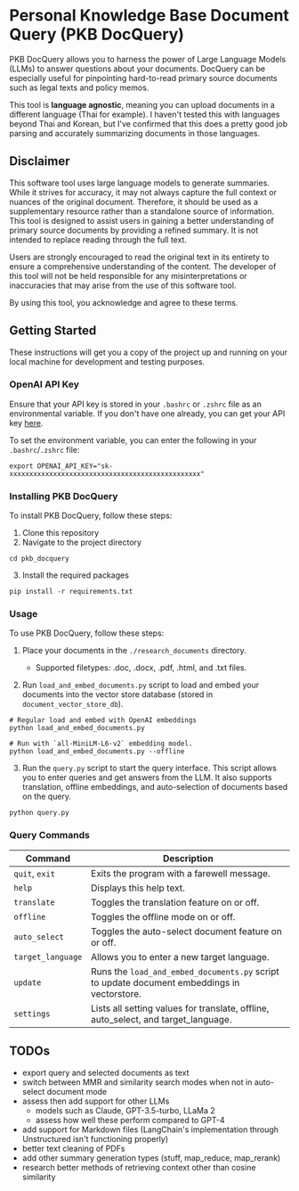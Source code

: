 # Personal Knowledge Base Document Query (PKB DocQuery)

PKB DocQuery allows you to harness the power of Large Language Models (LLMs) to answer questions about your documents. DocQuery can be especially useful for pinpointing hard-to-read primary source documents such as legal texts and policy memos.

This tool is **language agnostic**, meaning you can upload documents in a different language (Thai for example). I haven't tested this with languages beyond Thai and Korean, but I've confirmed that this does a pretty good job parsing and accurately summarizing documents in those languages.

## Disclaimer

This software tool uses large language models to generate summaries. While it strives for accuracy, it may not always capture the full context or nuances of the original document. Therefore, it should be used as a supplementary resource rather than a standalone source of information. This tool is designed to assist users in gaining a better understanding of primary source documents by providing a refined summary. It is not intended to replace reading through the full text. 

Users are strongly encouraged to read the original text in its entirety to ensure a comprehensive understanding of the content. The developer of this tool will not be held responsible for any misinterpretations or inaccuracies that may arise from the use of this software tool.

By using this tool, you acknowledge and agree to these terms.

## Getting Started

These instructions will get you a copy of the project up and running on your local machine for development and testing purposes.

### OpenAI API Key

Ensure that your API key is stored in your `.bashrc` or `.zshrc` file as an environmental variable. If you don't have one already, you can get your API key [here](https://platform.openai.com/account/api-keys).

To set the environment variable, you can enter the following in your `.bashrc`/`.zshrc` file:
```
export OPENAI_API_KEY="sk-xxxxxxxxxxxxxxxxxxxxxxxxxxxxxxxxxxxxxxxxxxxxxxxx"
```

### Installing PKB DocQuery

To install PKB DocQuery, follow these steps:

1. Clone this repository
2. Navigate to the project directory
```
cd pkb_docquery
```
3. Install the required packages
```
pip install -r requirements.txt
```

### Usage

To use PKB DocQuery, follow these steps:

1. Place your documents in the `./research_documents` directory.
   - Supported filetypes: .doc, .docx, .pdf, .html, and .txt files.

2. Run `load_and_embed_documents.py` script to load and embed your documents into the vector store database (stored in `document_vector_store_db`).
```
# Regular load and embed with OpenAI embeddings
python load_and_embed_documents.py

# Run with `all-MiniLM-L6-v2` embedding model.
python load_and_embed_documents.py --offline
```
3. Run the `query.py` script to start the query interface. This script allows you to enter queries and get answers from the LLM. It also supports translation, offline embeddings, and auto-selection of documents based on the query.
```
python query.py
```
### Query Commands
Command                         | Description
------------------------------- | ----------------------------------------------
`quit`, `exit`                     | Exits the program with a farewell message.
`help`                            | Displays this help text.
`translate`                       | Toggles the translation feature on or off.
`offline`                         | Toggles the offline mode on or off.
`auto_select`                     | Toggles the auto-select document feature on or off.
`target_language`                 | Allows you to enter a new target language.
`update`                          | Runs the `load_and_embed_documents.py` script to update document embeddings in vectorstore.
`settings`                        | Lists all setting values for translate, offline, auto_select, and target_language.

## TODOs
* export query and selected documents as text
* switch between MMR and similarity search modes when not in auto-select document mode
* assess then add support for other LLMs
  * models such as Claude, GPT-3.5-turbo, LLaMa 2
  * assess how well these perform compared to GPT-4
* add support for Markdown files (LangChain's implementation through Unstructured isn't functioning properly)
* better text cleaning of PDFs
* add other summary generation types (stuff, map_reduce, map_rerank)
* research better methods of retrieving context other than cosine similarity